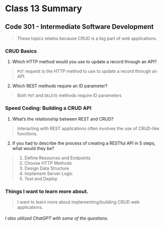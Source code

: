 # Class 13 Summary
## Code 301 - Intermediate Software Development

> These topics relates because CRUD is a big part of web applications.

### CRUD Basics
1. Which HTTP method would you use to update a record through an API?
> `PUT` request is the HTTP method to use to update a record through an API.
2. Which REST methods require an ID parameter?
> Both `PUT` and `DELETE` methods require ID parameters

### Speed Coding: Building a CRUD API 
1. What’s the relationship between REST and CRUD?
> Interacting with REST applications often involves the use of CRUD-like functions.
2. If you had to describe the process of creating a RESTful API in 5 steps, what would they be?
> 1. Define Resources and Endpoints
> 2. Choose HTTP Methods
> 3. Design Data Structure
> 4. Implement Server Logic
> 5. Test and Deploy

### Things I want to learn more about.
> I want to learn more about implementing/building CRUD web applications.


###### I also utilized ChatGPT with some of the questions.